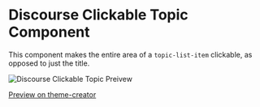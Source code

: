 # Discourse Clickable Topic Component
This component makes the entire area of a `topic-list-item` clickable, as opposed to just the title.

![Discourse Clickable Topic Preivew](readme-assets/preview.gif)

[Preview on theme-creator](https://theme-creator.discourse.org/theme/jordan.vidrine/clickable-topic 
)
